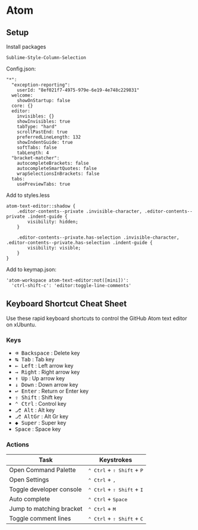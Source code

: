 Atom
====

Setup
-----

Install packages
```
Sublime-Style-Column-Selection
```

Config.json:
```
"*":
  "exception-reporting":
    userId: "8ef021f7-4975-979e-6e19-4e748c229831"
  welcome:
    showOnStartup: false
  core: {}
  editor:
    invisibles: {}
    showInvisibles: true
    tabType: "hard"
    scrollPastEnd: true
    preferredLineLength: 132
    showIndentGuide: true
    softTabs: false
    tabLength: 4
  "bracket-matcher":
    autocompleteBrackets: false
    autocompleteSmartQuotes: false
    wrapSelectionsInBrackets: false
  tabs:
    usePreviewTabs: true
```

Add to styles.less
```
atom-text-editor::shadow {
	.editor-contents--private .invisible-character, .editor-contents--private .indent-guide {
		visibility: hidden;
	}

	.editor-contents--private.has-selection .invisible-character, .editor-contents--private.has-selection .indent-guide {
		visibility: visible;
	}
}
```

Add to keymap.json:
```
'atom-workspace atom-text-editor:not([mini])':
  'ctrl-shift-c': 'editor:toggle-line-comments'
```



Keyboard Shortcut Cheat Sheet
-----------------------------

Use these rapid keyboard shortcuts to control the GitHub Atom text editor on xUbuntu.

### Keys ###

* <kbd>⌫ Backspace</kbd> : Delete key
* <kbd>↹ Tab</kbd> : Tab key
* <kbd>← Left</kbd> : Left arrow key
* <kbd>→ Right</kbd> : Right arrow key
* <kbd>↑ Up</kbd> : Up arrow key
* <kbd>↓ Down</kbd> : Down arrow key
* <kbd>↩ Enter</kbd> : Return or Enter key
* <kbd>⇧ Shift</kbd> : Shift key
* <kbd>⌃ Ctrl</kbd> : Control key
* <kbd>⎇ Alt</kbd> : Alt key
* <kbd>⎇ AltGr</kbd> : Alt Gr key
* <kbd>◆ Super</kbd> : Super key
* <kbd>Space</kbd> : Space key


### Actions ###

| Task                     | Keystrokes                                            |
|--------------------------|-------------------------------------------------------|
| Open Command Palette     | <kbd>⌃ Ctrl</kbd> + <kbd>⇧ Shift</kbd> + <kbd>P</kbd> |
| Open Settings            | <kbd>⌃ Ctrl</kbd> + <kbd>,</kbd>                      |
| Toggle developer console | <kbd>⌃ Ctrl</kbd> + <kbd>⇧ Shift</kbd> + <kbd>I</kbd> |
| Auto complete            | <kbd>⌃ Ctrl</kbd> + <kbd>Space</kbd>                  |
| Jump to matching bracket | <kbd>⌃ Ctrl</kbd> + <kbd>M</kbd>  |
| Toggle comment lines     | <kbd>⌃ Ctrl</kbd> + <kbd>⇧ Shift</kbd> + <kbd>C</kbd> |
